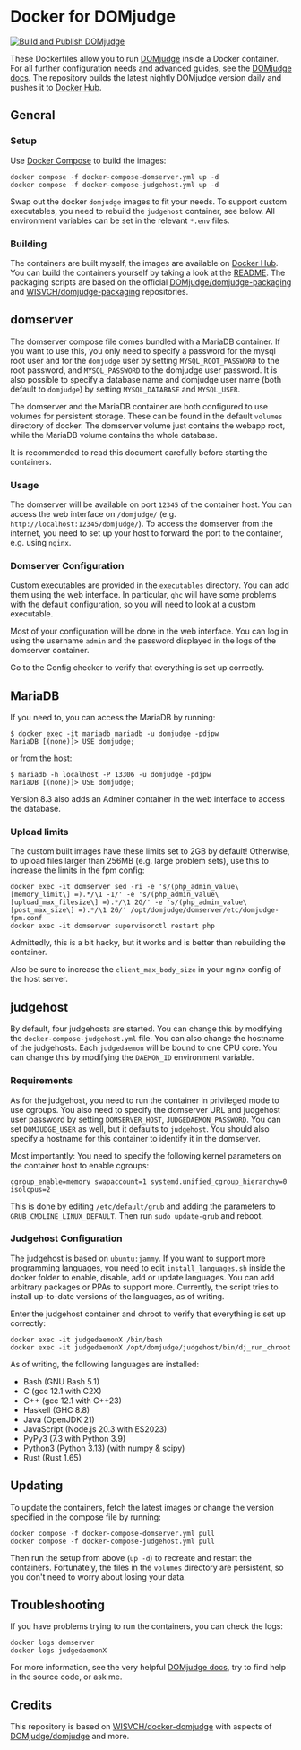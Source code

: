 # Docker for DOMjudge

[![Build and Publish DOMjudge](https://github.com/ItsNiklas/domjudge-docker/actions/workflows/docker-image.yml/badge.svg)](https://github.com/ItsNiklas/domjudge-docker/actions/workflows/docker-image.yml)

These Dockerfiles allow you to run [DOMjudge](https://www.domjudge.org) inside a
Docker container. For all further configuration needs and advanced guides,
see the [DOMjudge docs](https://www.domjudge.org/docs/manual/). The repository builds the latest nightly DOMjudge version daily and pushes it to [Docker Hub](https://hub.docker.com/r/itsniklas/).

## General

### Setup

Use [Docker Compose](https://docs.docker.com/compose/) to build the images:

    docker compose -f docker-compose-domserver.yml up -d
    docker compose -f docker-compose-judgehost.yml up -d

Swap out the docker `domjudge` images to fit your needs. To support custom executables, you need to rebuild the `judgehost` container, see below.
All environment variables can be set in the relevant `*.env` files.

### Building

The containers are built myself, the images are available on [Docker Hub](https://hub.docker.com/repositories/itsniklas).
You can build the containers yourself by taking a look at the [README](domjudge-packaging/docker/README.md).
The packaging scripts are based on the official [DOMjudge/domjudge-packaging](https://github.com/DOMjudge/domjudge-packaging) and [WISVCH/domjudge-packaging](https://github.com/WISVCH/domjudge-packaging) repositories.

## domserver

The domserver compose file comes bundled with a MariaDB container. If you want
to use this, you only need to specify a password for the mysql root user and for
the `domjudge` user by setting `MYSQL_ROOT_PASSWORD` to the root password, and
`MYSQL_PASSWORD` to the domjudge user password. It is also possible to specify
a database name and domjudge user name (both default to `domjudge`) by setting
`MYSQL_DATABASE` and `MYSQL_USER`.

The domserver and the MariaDB container are both configured to use volumes for
persistent storage. These can be found in the default `volumes` directory of docker.
The domserver volume just contains the webapp root, while the MariaDB volume
contains the whole database.

It is recommended to read this document carefully before starting the containers.

### Usage

The domserver will be available on port `12345` of the container host. You can
access the web interface on `/domjudge/` (e.g. `http://localhost:12345/domjudge/`).
To access the domserver from the internet, you need to set up your host to forward
the port to the container, e.g. using `nginx`.

### Domserver Configuration

Custom executables are provided in the `executables` directory. You can add them
using the web interface. In particular, `ghc` will have some problems with the default
configuration, so you will need to look at a custom executable.

Most of your configuration will be done in the web interface. You can log in
using the username `admin` and the password displayed in the logs of the
domserver container.

Go to the Config checker to verify that everything is set up correctly.

## MariaDB

If you need to, you can access the MariaDB by running:

    $ docker exec -it mariadb mariadb -u domjudge -pdjpw
    MariaDB [(none)]> USE domjudge;

or from the host:

    $ mariadb -h localhost -P 13306 -u domjudge -pdjpw
    MariaDB [(none)]> USE domjudge;

Version 8.3 also adds an Adminer container in the web interface to access the database.

### Upload limits

The custom built images have these limits set to 2GB by default!
Otherwise, to upload files larger than 256MB (e.g. large problem sets), use this to increase the limits in the fpm config:

    docker exec -it domserver sed -ri -e 's/(php_admin_value\[memory_limit\] =).*/\1 -1/' -e 's/(php_admin_value\[upload_max_filesize\] =).*/\1 2G/' -e 's/(php_admin_value\[post_max_size\] =).*/\1 2G/' /opt/domjudge/domserver/etc/domjudge-fpm.conf
    docker exec -it domserver supervisorctl restart php

Admittedly, this is a bit hacky, but it works and is better than rebuilding the container.

Also be sure to increase the `client_max_body_size` in your nginx config of the host server.

## judgehost

By default, four judgehosts are started. You can change this by modifying the
`docker-compose-judgehost.yml` file. You can also change the hostname of the
judgehosts. Each `judgedaemon` will be bound to one CPU core. You can change this
by modifying the `DAEMON_ID` environment variable.

### Requirements

As for the judgehost, you need to run the container in privileged mode to use
cgroups. You also need to specify the domserver URL and judgehost user password
by setting `DOMSERVER_HOST`, `JUDGEDAEMON_PASSWORD`. You can set `DOMJUDGE_USER`
as well, but it defaults to `judgehost`. You should also specify a hostname for
this container to identify it in the domserver.

Most importantly: You need to specify the following kernel parameters on the container host
to enable cgroups:

    cgroup_enable=memory swapaccount=1 systemd.unified_cgroup_hierarchy=0 isolcpus=2

This is done by editing `/etc/default/grub` and adding the parameters to `GRUB_CMDLINE_LINUX_DEFAULT`.
Then run `sudo update-grub` and reboot.

### Judgehost Configuration

The judgehost is based on `ubuntu:jammy`. If you want to support more programming languages, you need to edit
`install_languages.sh` inside the docker folder to enable, disable, add or update languages.
You can add arbitrary packages or PPAs to support more. Currently, the
script tries to install up-to-date versions of the languages, as of writing.

Enter the judgehost container and chroot to verify that everything is set up correctly:

    docker exec -it judgedaemonX /bin/bash
    docker exec -it judgedaemonX /opt/domjudge/judgehost/bin/dj_run_chroot

As of writing, the following languages are installed:

- Bash (GNU Bash 5.1)
- C (gcc 12.1 with C2X)
- C++ (gcc 12.1 with C++23)
- Haskell (GHC 8.8)
- Java (OpenJDK 21)
- JavaScript (Node.js 20.3 with ES2023)
- PyPy3 (7.3 with Python 3.9)
- Python3 (Python 3.13) (with numpy & scipy)
- Rust (Rust 1.65)

## Updating

To update the containers, fetch the latest images or change the version specified
in the compose file by running:

    docker compose -f docker-compose-domserver.yml pull
    docker compose -f docker-compose-judgehost.yml pull

Then run the setup from above (`up -d`) to recreate and restart the containers.
Fortunately, the files in the `volumes` directory are persistent, so you don't
need to worry about losing your data.

## Troubleshooting

If you have problems trying to run the containers, you can check the logs:

    docker logs domserver
    docker logs judgedaemonX

For more information, see the very helpful [DOMjudge docs](https://www.domjudge.org/docs/manual/),
try to find help in the source code, or ask me.

## Credits

This repository is based on [WISVCH/docker-domjudge](https://github.com/WISVCH/docker-domjudge) with aspects of [DOMjudge/domjudge](https://github.com/DOMjudge/domjudge/) and more.
